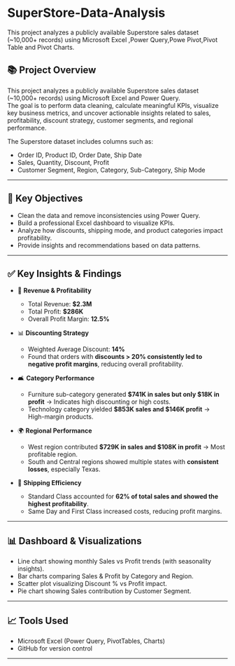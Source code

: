 # SuperStore-Data-Analysis
This project analyzes a publicly available Superstore sales dataset (~10,000+ records) using Microsoft Excel ,Power Query,Powe Pivot,Pivot Table and Pivot Charts.

## 📚 Project Overview
This project analyzes a publicly available Superstore sales dataset (~10,000+ records) using Microsoft Excel and Power Query.  
The goal is to perform data cleaning, calculate meaningful KPIs, visualize key business metrics, and uncover actionable insights related to sales, profitability, discount strategy, customer segments, and regional performance.

The Superstore dataset includes columns such as:
- Order ID, Product ID, Order Date, Ship Date
- Sales, Quantity, Discount, Profit
- Customer Segment, Region, Category, Sub-Category, Ship Mode

---

## 🎯 Key Objectives
- Clean the data and remove inconsistencies using Power Query.
- Build a professional Excel dashboard to visualize KPIs.
- Analyze how discounts, shipping mode, and product categories impact profitability.
- Provide insights and recommendations based on data patterns.

---

## ✅ Key Insights & Findings
- 🚀 **Revenue & Profitability**  
    - Total Revenue: **$2.3M**  
    - Total Profit: **$286K**  
    - Overall Profit Margin: **12.5%**

- 📊 **Discounting Strategy**  
    - Weighted Average Discount: **14%**  
    - Found that orders with **discounts > 20% consistently led to negative profit margins**, reducing overall profitability.

- 🛋️ **Category Performance**  
    - Furniture sub-category generated **$741K in sales but only $18K in profit** → Indicates high discounting or high costs.
    - Technology category yielded **$853K sales and $146K profit** → High-margin products.

- 🌍 **Regional Performance**  
    - West region contributed **$729K in sales and $108K in profit** → Most profitable region.  
    - South and Central regions showed multiple states with **consistent losses**, especially Texas.

- 🚚 **Shipping Efficiency**  
    - Standard Class accounted for **62% of total sales and showed the highest profitability**.  
    - Same Day and First Class increased costs, reducing profit margins.

---

## 📊 Dashboard & Visualizations
- Line chart showing monthly Sales vs Profit trends (with seasonality insights).
- Bar charts comparing Sales & Profit by Category and Region.
- Scatter plot visualizing Discount % vs Profit impact.
- Pie chart showing Sales contribution by Customer Segment.

---

## 📈 Tools Used
- Microsoft Excel (Power Query, PivotTables, Charts)
- GitHub for version control

---

